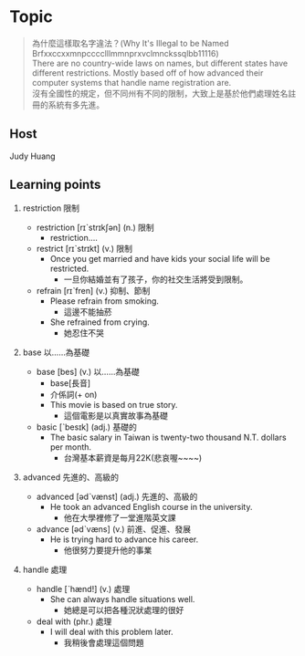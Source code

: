 # Topic

> 為什麼這樣取名字違法？(Why It's Illegal to be Named Brfxxccxxmnpcccclllmmnprxvclmnckssqlbb11116) <br>
> There are no country-wide laws on names, but different states have different restrictions. Mostly based off of how advanced their computer systems that handle name registration are.<br>
> 沒有全國性的規定，但不同州有不同的限制，大致上是基於他們處理姓名註冊的系統有多先進。<br>

## Host
Judy Huang

## Learning points
1. restriction  限制
    * restriction  [rɪˋstrɪkʃən]  (n.)  限制
        - restriction....
    * restrict  [rɪˋstrɪkt]  (v.)  限制
        - Once you get married and have kids your social life will be restricted.
            + 一旦你結婚並有了孩子，你的社交生活將受到限制。
    * refrain  [rɪˋfren]  (v.)  抑制、節制
        - Please refrain from smoking.
            + 這邊不能抽菸
        - She refrained from crying.
            + 她忍住不哭

2. base  以……為基礎
    * base  [bes]  (v.)  以……為基礎
        - base[長音]
        - 介係詞(+ on)
        - This movie is based on true story.
            + 這個電影是以真實故事為基礎
    * basic  [ˋbesɪk]  (adj.)  基礎的
        - The basic salary in Taiwan is twenty-two thousand N.T. dollars per month.
            + 台灣基本薪資是每月22K(悲哀喔~~~~)

3. advanced  先進的、高級的
    * advanced  [ədˋvænst]  (adj.)  先進的、高級的
        - He took an advanced English course in the university.
            + 他在大學裡修了一堂進階英文課
    * advance  [ədˋvæns]  (v.)  前進、促進、發展
        - He is trying hard to advance his career.
            + 他很努力要提升他的事業

4. handle  處理
    * handle  [ˋhænd!]  (v.)  處理
        - She can always handle situations well.
            + 她總是可以把各種況狀處理的很好
    * deal with  (phr.)  處理
        -  I will deal with this problem later.
            + 我稍後會處理這個問題
